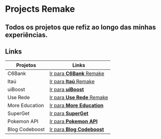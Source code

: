 # Projects Remake
## Todos os projetos que refiz ao longo das minhas experiências.


## Links


| Projetos | Links |
| ------ | ------ |
| C6Bank | <a href="https://reinaldorm.github.io/Codeboost-Projects/C6 Remake I HTML CSS JS/">Ir para **C6Bank** Remake</a> |
| Itaú | <a href="https://reinaldorm.github.io/Codeboost-Projects/Itau Remake I HTML CSS JS/">Ir para **Itaú** Remake</a> |
| uiBoost | <a href="https://reinaldorm.github.io/Codeboost-Projects/uiBoost I HTML CSS JS/">Ir para **uiBoost**</a> |
| Use Rede | <a href="https://reinaldorm.github.io/Codeboost-Projects/Use Rede Remake I HTML CSS JS/">Ir para **Use Rede** Remake</a> |
| More Education | <a href="https://reinaldorm.github.io/Codeboost-Projects/More Education I HTML CSS JS/">Ir para **More Education**</a> |
| SuperGet | <a href="https://reinaldorm.github.io/Codeboost-Projects/SuperGet I HTML CSS JS/">Ir para **SuperGet**</a> |
| Pokemon API | <a href="https://reinaldorm.github.io/Codeboost-Projects/Pokemon API I JS 2.0/">Ir para **Pokemon API**</a> |
| Blog Codeboost | <a href="https://reinaldorm.github.io/Codeboost-Projects/Blog Codeboost I HTML CSS JS/">Ir para **Blog Codeboost**</a> |
